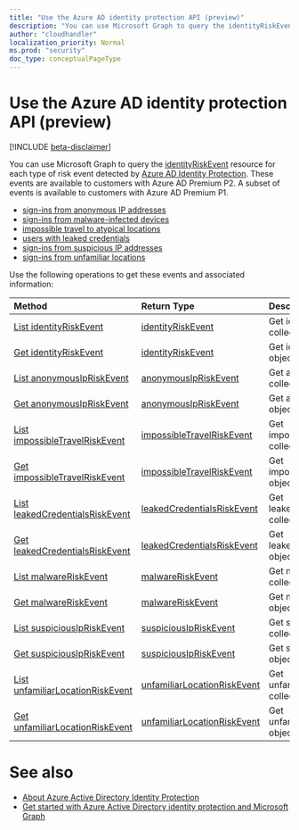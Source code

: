 ```yaml
---
title: "Use the Azure AD identity protection API (preview)"
description: "You can use Microsoft Graph to query the identityRiskEvent resource for each type of risk event detected by Azure AD Identity Protection. These events are available to customers with Azure AD Premium P2. A subset of events is available to customers with Azure AD Premium P1."
author: "cloudhandler"
localization_priority: Normal
ms.prod: "security"
doc_type: conceptualPageType
---
```


# Use the Azure AD identity protection API (preview)

[!INCLUDE [beta-disclaimer](../../includes/beta-disclaimer.md)]

You can use Microsoft Graph to query the [identityRiskEvent](identityriskevent.md) resource for each type of risk event detected by [Azure AD Identity Protection](https://docs.microsoft.com/en-us/azure/active-directory/active-directory-identityprotection). These events are available to customers with Azure AD Premium P2. A subset of events is available to customers with Azure AD Premium P1.

* [sign-ins from anonymous IP addresses](anonymousipriskevent.md)
* [sign-ins from malware-infected devices](malwareriskevent.md)
* [impossible travel to atypical locations](impossibletravelriskevent.md)
* [users with leaked credentials](leakedcredentialsriskevent.md)
* [sign-ins from suspicious IP addresses](suspiciousipriskevent.md)
* [sign-ins from unfamiliar locations](unfamiliarlocationriskevent.md)

Use the following operations to get these events and associated information:

| Method		   | Return Type	|Description|
|:---------------|:--------|:----------|
|[List identityRiskEvent](../api/identityriskevent-get.md) |[identityRiskEvent](identityriskevent.md)| Get identityRiskEvent collection. |
|[Get identityRiskEvent](../api/identityriskevent-get.md) |[identityRiskEvent](identityriskevent.md)| Get identityRiskEvent object. |
|[List anonymousIpRiskEvent](../api/anonymousipriskevent-get.md) |[anonymousIpRiskEvent](anonymousipriskevent.md)| Get anonymousIpRiskEvent collection. |
|[Get anonymousIpRiskEvent](../api/anonymousipriskevent-get.md) |[anonymousIpRiskEvent](anonymousipriskevent.md)| Get anonymousIpRiskEvent object. |
|[List impossibleTravelRiskEvent](../api/impossibletravelriskevent-get.md) |[impossibleTravelRiskEvent](impossibletravelriskevent.md)| Get impossibleTravelRiskEvent collection. |
|[Get impossibleTravelRiskEvent](../api/impossibletravelriskevent-get.md) |[impossibleTravelRiskEvent](impossibletravelriskevent.md)| Get impossibleTravelRiskEvent object. |
|[List leakedCredentialsRiskEvent](../api/leakedcredentialsriskevent-get.md) |[leakedCredentialsRiskEvent](leakedcredentialsriskevent.md)| Get leakedCredentialsRiskEvent collection. |
|[Get leakedCredentialsRiskEvent](../api/leakedcredentialsriskevent-get.md) |[leakedCredentialsRiskEvent](leakedcredentialsriskevent.md)| Get leakedCredentialsRiskEvent object. |
|[List malwareRiskEvent](../api/malwareriskevent-get.md) |[malwareRiskEvent](malwareriskevent.md)| Get malwareRiskEvent collection. |
|[Get malwareRiskEvent](../api/malwareriskevent-get.md) |[malwareRiskEvent](malwareriskevent.md)| Get malwareRiskEvent object. |
|[List suspiciousIpRiskEvent](../api/suspiciousipriskevent-get.md) |[suspiciousIpRiskEvent](suspiciousipriskevent.md)| Get suspiciousIpRiskEvent collection. |
|[Get suspiciousIpRiskEvent](../api/suspiciousipriskevent-get.md) |[suspiciousIpRiskEvent](suspiciousipriskevent.md)| Get suspiciousIpRiskEvent object. |
|[List unfamiliarLocationRiskEvent](../api/unfamiliarlocationriskevent-get.md) |[unfamiliarLocationRiskEvent](unfamiliarlocationriskevent.md)| Get unfamiliarLocationRiskEvent collection. |
|[Get unfamiliarLocationRiskEvent](../api/unfamiliarlocationriskevent-get.md) |[unfamiliarLocationRiskEvent](unfamiliarlocationriskevent.md)| Get unfamiliarLocationRiskEvent object. |

# See also

* [About Azure Active Directory Identity Protection](https://docs.microsoft.com/en-us/azure/active-directory/active-directory-identityprotection)
* [Get started with Azure Active Directory identity protection and Microsoft Graph](https://docs.microsoft.com/en-us/azure/active-directory/active-directory-identityprotection-graph-getting-started)
<!--
{
  "type": "#page.annotation",
  "suppressions": [
    "Error: /api-reference/beta/resources/identityprotection-root.md:\r\n      Exception processing links.\r\n    System.ArgumentException: Link Definition was null. Link text: !INCLUDE [beta-disclaimer](../../includes/beta-disclaimer.md)\r\n      at ApiDoctor.Validation.DocFile.get_LinkDestinations()\r\n      at ApiDoctor.Validation.DocSet.ValidateLinks(Boolean includeWarnings, String[] relativePathForFiles, IssueLogger issues, Boolean requireFilenameCaseMatch, Boolean printOrphanedFiles)"
  ]
}
-->
